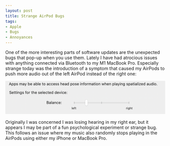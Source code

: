 ```yaml
---
layout: post
title: Strange AirPod Bugs
tags:
- Apple
- Bugs
- Annoyances
---
```

One of the more interesting parts of software updates are the unexpected bugs that pop-up when you use them. Lately I have had atrocious issues with anything connected via Bluetooth to my M1 MacBook Pro. Especially strange today was the introduction of a symptom that caused my AirPods to push more audio out of the left AirPod instead of the right one:

![AirPods Sound System Preferences](images/airpods-sound-preferences.png)

Originally I was concerned I was losing hearing in my right ear, but it appears I may be part of a fun psychological experiment or strange bug. This follows an issue where my music also randomly stops playing in the AirPods using either my iPhone or MacBook Pro.